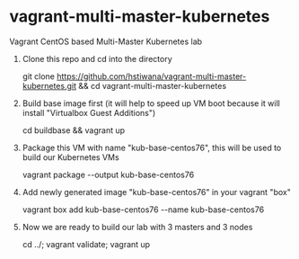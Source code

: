 # vagrant-multi-master-kubernetes
Vagrant CentOS based Multi-Master Kubernetes lab

1) Clone this repo and cd into the directory

    git clone  https://github.com/hstiwana/vagrant-multi-master-kubernetes.git && cd vagrant-multi-master-kubernetes

2) Build base image first (it will help to speed up VM boot because it will install "Virtualbox Guest Additions")

     cd buildbase && vagrant up

3) Package this VM with name "kub-base-centos76", this will be used to build our Kubernetes VMs

     vagrant package --output kub-base-centos76

4) Add newly generated image "kub-base-centos76" in your vagrant "box"

     vagrant box add kub-base-centos76 --name kub-base-centos76

5) Now we are ready to build our lab with 3 masters and 3 nodes

     cd ../; vagrant validate; vagrant up
